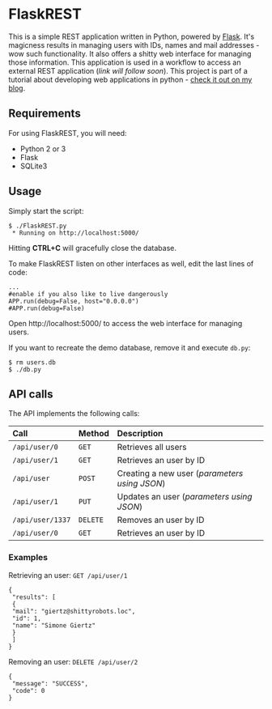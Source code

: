 # FlaskREST
This is a simple REST application written in Python, powered by [Flask](http://flask.pocoo.org). It's magicness results in managing users with IDs, names and mail addresses - wow such functionality. It also offers a shitty web interface for managing those information. This application is used in a workflow to access an external REST application (*link will follow soon*). This project is part of a tutorial about developing web applications in python - [check it out on my blog](http://st-devel.net/pfar).

## Requirements
For using FlaskREST, you will need:
- Python 2 or 3
- Flask
- SQLite3

## Usage
Simply start the script:
```
$ ./FlaskREST.py
 * Running on http://localhost:5000/
 ```

Hitting **CTRL+C** will gracefully close the database.

To make FlaskREST listen on other interfaces as well, edit the last lines of code:
```
...
#enable if you also like to live dangerously
APP.run(debug=False, host="0.0.0.0")
#APP.run(debug=False)
```

Open http://localhost:5000/ to access the web interface for managing users.

If you want to recreate the demo database, remove it and execute ``db.py``:
```
$ rm users.db
$ ./db.py
```

## API calls
The API implements the following calls:

| Call | Method | Description |
|:-----|:-------|:------------|
| ``/api/user/0`` | ``GET`` | Retrieves all users |
| ``/api/user/1`` | ``GET`` | Retrieves an user by ID |
| ``/api/user`` | ``POST`` | Creating a new user (*parameters using JSON*) |
| ``/api/user/1`` | ``PUT`` | Updates an user (*parameters using JSON*) |
| ``/api/user/1337`` | ``DELETE`` | Removes an user by ID |
| ``/api/user/0`` | ``GET`` | Retrieves an user by ID |

### Examples
Retrieving an user: ``GET /api/user/1``
```
{
 "results": [
 {
 "mail": "giertz@shittyrobots.loc",
 "id": 1,
 "name": "Simone Giertz"
 }
 ]
}
```

Removing an user: ``DELETE /api/user/2``
```
{
 "message": "SUCCESS",
 "code": 0
}
```
